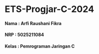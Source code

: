 # ETS-Progjar-C-2024

#### Nama    : Arfi Raushani Fikra
#### NRP     : 5025211084
#### Kelas   : Pemrograman Jaringan C
